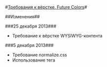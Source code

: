 #[Требования к вёрстке. Future Colors](http://futurecolors.github.io/css-requirements/)#


##Изменения##


###25 декабря 2013###

* Требование к вёрстке WYSIWYG-контента


###5 декабря 2013###

* Требование normalize.css
* Использование тега <p>
